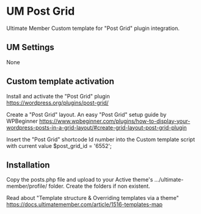# UM Post Grid
Ultimate Member Custom template for "Post Grid" plugin integration.
## UM Settings
None
## Custom template activation
Install and activate the "Post Grid" plugin https://wordpress.org/plugins/post-grid/

Create a "Post Grid" layout. An easy "Post Grid" setup guide by WPBeginner https://www.wpbeginner.com/plugins/how-to-display-your-wordpress-posts-in-a-grid-layout/#create-grid-layout-post-grid-plugin

Insert the "Post Grid" shortcode Id number into the Custom template script with current value $post_grid_id = '6552';

## Installation
Copy the posts.php file and upload to your Active theme's .../ultimate-member/profile/ folder. Create the folders if non existent.

Read about "Template structure & Overriding templates via a theme" https://docs.ultimatemember.com/article/1516-templates-map
